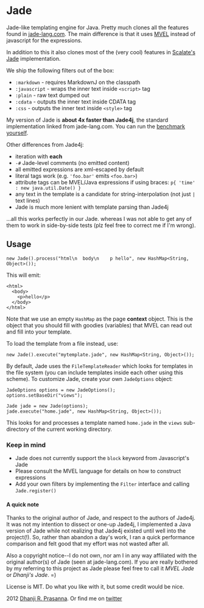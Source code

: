 Jade
====

Jade-like templating engine for Java. Pretty much clones all the features found
in [jade-lang.com](http://jade-lang.com). The main difference is that it uses
[MVEL](http://mvel.codehaus.org) instead of javascript for the expressions.

In addition to this it also clones most of the (very cool) features in
 [Scalate's Jade](http://scalate.fusesource.org/documentation/jade.html) implementation.

We ship the following filters out of the box:
  * `:markdown` - requires MarkdownJ on the classpath
  * `:javascript` - wraps the inner text inside `<script>` tag
  * `:plain` - raw text dumped out
  * `:cdata` - outputs the inner text inside CDATA tag
  * `:css` - outputs the inner text inside `<style>` tag

My version of Jade is __about 4x faster than Jade4j__, the standard implementation linked from jade-lang.com. You can run the
[benchmark yourself](https://github.com/dhanji/jade/blob/master/test/com/rethrick/jade/JadeVsJade4jBenchmark.java).

Other differences from Jade4j:
  * iteration with __each__
  * `-#` Jade-level comments (no emitted content)
  * all emitted expressions are xml-escaped by default
  * literal tags work (e.g. `'foo.bar'` emits `<foo.bar>`)
  * attribute tags can be MVEL/Java expressions if using braces: `p{ 'time' : new java.util.Date() }`
  * any text in the template is a candidate for string-interpolation (not just `|` text lines)
  * Jade is much more lenient with template parsing than Jade4j

...all this works perfectly in our Jade. whereas I was not able to get any of them
to work in side-by-side tests (plz feel free to correct me if I'm wrong).


## Usage

    new Jade().process("html\n  body\n    p hello", new HashMap<String, Object>());

This will emit:

    <html>
      <body>
        <p>hello</p>
      </body>
    </html>


Note that we use an empty `HashMap` as the page __context__ object. This is the object that
you should fill with goodies (variables) that MVEL can read out and fill into your template.

To load the template from a file instead, use:

    new Jade().execute("mytemplate.jade", new HashMap<String, Object>());


By default, Jade uses the `FileTemplateReader` which looks for templates in the file system (you
can include templates inside each other using this scheme). To customize Jade, create your own
`JadeOptions` object:

    JadeOptions options = new JadeOptions();
    options.setBaseDir("views");

    Jade jade = new Jade(options);
    jade.execute("home.jade", new HashMap<String, Object>());


This looks for and processes a template named `home.jade` in the `views` sub-directory of the
current working directory.

### Keep in mind

  * Jade does not currently support the `block` keyword from Javascript's Jade
  * Please consult the MVEL language for details on how to construct expressions
  * Add your own filters by implementing the `Filter` interface and calling `Jade.register()`


#### A quick note

Thanks to the original author of Jade, and respect to the authors of Jade4j. It was not my
intention to dissect or one-up Jade4j, I implemented a Java version of Jade while not realizing
that Jade4j existed until well into the project(!). So, rather than abandon a day's work,
I ran a quick performance comparison and felt good that my effort was not wasted after all.

Also a copyright notice--I do not own, nor am I in any way affiliated with the original author(s)
of Jade (seen at jade-lang.com). If you are really bothered by my referring to this project as Jade
please feel free to call it *MVEL Jade* or *Dhanji's Jade*. =)

License is MIT. Do what you like with it, but some credit would be nice.

2012 [Dhanji R. Prasanna](http://rethrick.com). Or find me on [twitter](http://twitter.com/dhanji)